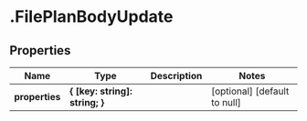 # .FilePlanBodyUpdate

## Properties
Name | Type | Description | Notes
------------ | ------------- | ------------- | -------------
**properties** | **{ [key: string]: string; }** |  | [optional] [default to null]


